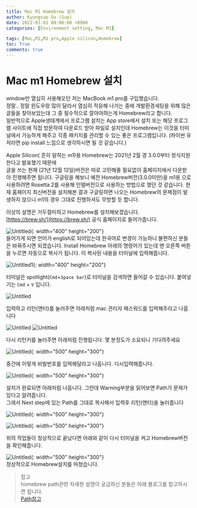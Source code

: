 ```yaml
---
title: Mac M1 Homebrew 설치
author: Kyungsup Go (Sup)
date: 2022-01-01 00:00:00 +0900
categories: [Environment setting, Mac M1]

tags: [Mac,M1,M1 pro,Apple silicon,Homebrew]
toc: True
comments: true
---
```


# Mac m1 Homebrew 설치


window만 열심히 사용해오던 저는 MacBook m1 pro를 구입했습니다.　
<br>정말.. 정말 윈도우랑 많이 달라서 열심히 적응해 나가는 중에 개발환경세팅을 위해 많은 글들을 찾아보았는데 그 중 필수적으로 깔아야하는게 Homebrew라고 합니다. 
<br>일반적으로 Apple생태계에서 프로그램 설치는 App store에서 설치 또는 해당 프로그램 사이트에 직접 방문하여 다운로드 받아 파일로 설치인데  Homebrew는 이것을 터미널에서 가능하게 해주고 각종 패키지를 관리할 수 있는 좋은 프로그램입니다. (파이썬 유저라면 pip install 느낌으로 생각하시면 될 것 같습니다.) 

Apple Silicon( 흔히 말하는 m1)용 Homebrew는 2021년 2월 경 3.0.0부터 정식지원한다고 발표했기 때문에<br>글을 쓰는 현재 (21년 12월 12일)버전은 따로 고민해줄 필요없이 홈페이지에서 다운받아 진행해주면 됩니다. 구글링을 해보니 예전 Homebrew버전(3.0.0미만)을 m1용 으로 사용하려면 Rosetta 2를 사용해 인텔버전으로 사용하는 방법으로 했던 것 같습니다. 
현재 홈페이지 최신버전을 설치해본 결과 구글링하면 나오는 Homebrew의 문제점이 발생하지 않으니 m1의 경우 그대로 진행하셔도 무방할 듯 합니다.

이상의 설명은 거두절미하고 Homebrew를 설치해보겠습니다.<br>
[https://brew.sh/](https://brew.sh/)   공식 홈페이지로 들어가줍니다. 

![Untitled](/assets/img/environment_setting/mac/Mac_m1_Homebrew_Install/Untitled.png){: width="400" height="200"}
<br>들어가게 되면 언어가 english로 되어있는데 한국어로 변경이 가능하니 불편하신 분들은 바꿔주시면 되겠습니다.
Install Homebrew 아래의 명령어가 있는데 맨 오른쪽 버튼을 누르면 자동으로 복사가 됩니다. 이 복사된 내용을 터미널에 입력해줍니다.

![Untitled1](/assets/img/environment_setting/mac/Mac_m1_Homebrew_Install/Untitled_1.png){: width="400" height="200"}

터미널은 spotlight(`Cmd`+`Space bar`)로 터미널을 검색하면 들어갈 수 있습니다.  붙여넣기는 `Cmd` + `V` 입니다. 

![Untitled](/assets/img/environment_setting/mac/Mac_m1_Homebrew_Install/Untitled_2.png)

입력하고  리턴(엔터)를 눌러주면 아래처럼 mac 관리자 패스워드를 입력해주라고 나옵니다
<br>

![Untitled](/assets/img/environment_setting/mac/Mac_m1_Homebrew_Install/Untitled_3.png)
![Untitled](/assets/img/environment_setting/mac/Mac_m1_Homebrew_Install/Untitled_4.png)

다시 리턴키를 눌러주면  아래처럼 진행됩니다. 몇 분정도가 소요되니 기다려주세요 

![Untitled](/assets/img/environment_setting/mac/Mac_m1_Homebrew_Install/Untitled_5.png){: width="500" height="300"}

중간에 이렇게 비빌번호를 입력해달라고 나옵니다. 다시입력해줍니다.

![Untitled](/assets/img/environment_setting/mac/Mac_m1_Homebrew_Install/Untitled_6.png){: width="500" height="300"}

설치가 완료되면 아래처럼 나옵니다.
그런데 Warning부분을 읽어보면 Path가 문제가 있다고 알려줍니다.<br>그래서 Next step에 있는 Path를 그대로 복사해서 입력후 리턴(엔터)을 눌러줍니다

![Untitled](/assets/img/environment_setting/mac/Mac_m1_Homebrew_Install/Untitled_7.png){: width="500" height="300"}

![Untitled](/assets/img/environment_setting/mac/Mac_m1_Homebrew_Install/Untitled_8.png){: width="500" height="300"}

위의 작업들이 정상적으로 끝났다면 아래와 같이 다시 터미널을 켜고 Homebrew버전을 확인해줍니다.

![Untitled](/assets/img/environment_setting/mac/Mac_m1_Homebrew_Install/Untitled_9.png){: width="500" height="300"}
<br>정상적으로 Homebrew설치를 마쳤습니다.


>참고<br>
>homebrew path관련 자세한 설명이 궁금하신 분들은 아래 블로그를 참고하시면 됩니다.
><br>[Path참고](https://www.lainyzine.com/ko/article/how-to-install-homebrew-for-m1-apple-silicon/#%EC%95%A0%ED%94%8C-%EC%8B%A4%EB%A6%AC%EC%BD%98m1-%EC%9A%A9-homebrew-%EC%84%A4%EC%B9%98-%EB%B0%8F-%ED%99%95%EC%9D%B8)